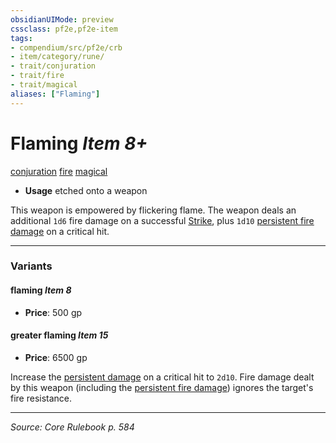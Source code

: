 ```yaml
---
obsidianUIMode: preview
cssclass: pf2e,pf2e-item
tags:
- compendium/src/pf2e/crb
- item/category/rune/
- trait/conjuration
- trait/fire
- trait/magical
aliases: ["Flaming"]
---
```

# Flaming *Item 8+*  
[conjuration](rules/traits/conjuration.md "Conjuration School Trait")  [fire](rules/traits/fire.md "Fire Energy & Element Trait")  [magical](rules/traits/magical.md "Magical Item Trait")  

- **Usage** etched onto a weapon

This weapon is empowered by flickering flame. The weapon deals an additional `1d6` fire damage on a successful [Strike](rules/actions/strike.md), plus `1d10` [persistent fire damage](rules/conditions.md#Persistent%20Damage) on a critical hit.

---
### Variants

#### flaming *Item 8*

- **Price**: 500 gp

#### greater flaming *Item 15*

- **Price**: 6500 gp

Increase the [persistent damage](rules/conditions.md#Persistent%20Damage) on a critical hit to `2d10`. Fire damage dealt by this weapon (including the [persistent fire damage](rules/conditions.md#Persistent%20Damage)) ignores the target's fire resistance.

---
*Source: Core Rulebook p. 584*